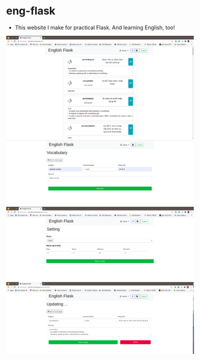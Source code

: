 # eng-flask
- This website I make for practical Flask. And learning English, too!

<div>
  <img src="engflask_img/engflask_home.png" alt="img" />
  <img src="engflask_img/engflask_voc.png" alt="img" />
  <img src="engflask_img/engflask_setting.png" alt="img" />
  <img src="engflask_img/engflask_update.png" alt="img" />
</div>
